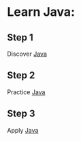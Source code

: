 # Learn Java:

## Step 1

Discover [Java](https://github.com/scrappy1987/Community/tree/master/Java/1.%20Discover)

## Step 2

Practice [Java](https://github.com/scrappy1987/Community/tree/master/Java/2.Practice)

## Step 3

Apply [Java](https://github.com/scrappy1987/Community/tree/master/Java/3.Apply/tracker-docker-project)

